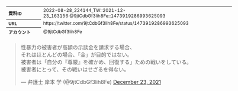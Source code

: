 <table style="font-size: 9pt; width: 610px; margin-bottom: 20px; height: 80px;">
<tbody>
    <tr>
        <th align=left>資料ID</th>
        <td align=left>2022-08-28_224144_TW::2021-12-23_163156:@9jtCdbGf3lih8Fe::1473919286993625093</td>
    </tr>
    <tr>
        <th align=left>URL</th>
        <td align=left>https://twitter.com/9jtCdbGf3lih8Fe/status/1473919286993625093</td>
    </tr>
    <tr>
        <th align=left>アカウント</th>
        <td align=left>@9jtCdbGf3lih8Fe</td>
    </tr>
    <tr>
        <th align=left>ユーザ名</th>
        <td align=left>弁護士 岸本 学</td>
    </tr>
    <tr>
        <th align=left>ツイートの記録日時</th>
        <td align=left>2022-08-28_224144_</td>
    </tr>
</tbody>
</table>
<blockquote class="twitter-tweet" data-width="450"  data-lang="ja"><p lang="ja" dir="ltr">性暴力の被害者が高額の示談金を請求する場合、<br>それはほとんどの場合、「金」が目的ではない。<br>被害者は「自分の『尊厳』を確かめ、回復する」ための戦いをしている。<br>被害者にとって、その戦いはせざるを得ない。</p>&mdash; 弁護士 岸本 学 (@9jtCdbGf3lih8Fe) <a href="https://twitter.com/9jtCdbGf3lih8Fe/status/1473919286993625093?ref_src=twsrc%5Etfw">December 23, 2021</a></blockquote>
<script async src="https://platform.twitter.com/widgets.js" charset="utf-8"></script>


